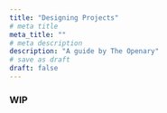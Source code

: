 ```yaml
---
title: "Designing Projects"
# meta title
meta_title: ""
# meta description
description: "A guide by The Openary"
# save as draft
draft: false
---
```


### WIP